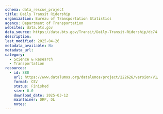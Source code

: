 ```yaml
---
schema: data_rescue_project 
title: Daily Transit Ridership
organization: Bureau of Transportation Statistics
agency: Department of Transportation
websites: data.bts.gov
data_source: https://data.bts.gov/Transit/Daily-Transit-Ridership/dc74-f8qd/about_data
description: 
last_modified: 2025-04-26
metadata_available: No
metadata_url: 
category:
  - Science & Research 
  - Transportation 
resources:
  - id: 880
    url: https://www.datalumos.org/datalumos/project/222626/version/V1/view
    format: CSV
    status: Finished
    size: 0.0
    download_date: 2025-03-12
    maintainer: DRP, DL
    notes: 
---
```

